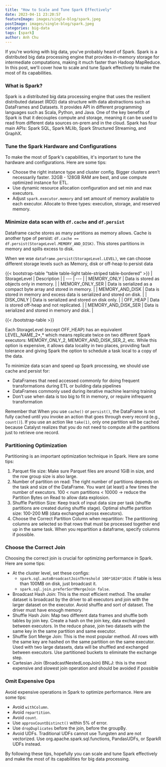 ```yaml
---
title: "How to Scale and Tune Spark Effectively"
date: 2023-04-11 23:20:57
featureImage: images/single-blog/spark.jpeg
postImage: images/single-blog/spark.jpeg
categories: big-data
tags: [spark]
author: Anh Chu
---
```


If you're working with big data, you've probably heard of Spark. Spark is a distributed big data processing engine that provides in-memory storage for intermediate computations, making it much faster than Hadoop MapReduce. In this post, we'll cover how to scale and tune Spark effectively to make the most of its capabilities.

### What is Spark?

Spark is a distributed big data processing engine that uses the resilient distributed dataset (RDD) data structure with data abstractions such as DataFrames and Datasets. It provides API in different programming languages such as Scala, Python, and Java. One of the key benefits of Spark is that it decouples compute and storage, meaning it can be used to read from different data sources on-prem and in the cloud. Spark has four main APIs: Spark SQL, Spark MLlib, Spark Structured Streaming, and GraphX.

### Tune the Spark Hardware and Configurations

To make the most of Spark's capabilities, it's important to tune the hardware and configurations. Here are some tips:

- Choose the right instance type and cluster config. Bigger clusters aren’t necessarily faster. 32GB - 128GB RAM are best, and use compute optimized instance for ETL.
- Use dynamic resource allocation configuration and set min and max executors.
- Adjust `spark.executor.memory` and set amount of memory available to each executor. Allocate to three types: execution, storage, and reserved memory.

### Minimize data scan with `df.cache` and `df.persist`

Dataframe cache stores as many partitions as memory allows. Cache is another type of persist: `df.cache == df.persist(StorageLevel.MEMORY_AND_DISK)`. This stores partitions in memory and spills excess to disk.

When we wse `dataframe.persist(StorageLevel.LEVEL)`, we can choose different storage levels such as Memory, disk or off-heap to persist data

{{< bootstrap-table "table table-light table-striped table-bordered" >}}
| StorageLevel | Description |
| --- | --- |
| MEMORY_ONLY | Data is stored as objects only in memory. |
| MEMORY_ONLY_SER | Data is serialized as a compact byte array and stored in memory. |
| MEMORY_AND_DISK | Data is stored in memory and excess data is serialized and stored on disk. |
| DISK_ONLY | Data is serialized and stored on disk only. |
| OFF_HEAP | Data is stored off-heap and not replicated. |
| MEMORY_AND_DISK_SER | Data is serialized and stored in memory and disk. |

{{< /bootstrap-table >}}

Each StorageLevel (except OFF_HEAP) has an equivalent LEVEL_NAME_2*,* which means replicate twice on two different Spark executors: MEMORY_ONLY_2, MEMORY_AND_DISK_SER_2, etc. While this option is expensive, it allows data locality in two places, providing fault tolerance and giving Spark the option to schedule a task local to a copy of the data.

To minimize data scan and speed up Spark processing, we should use cache and persist for:

-  DataFrames that need accessed commonly for doing frequent transformations during ETL or building data pipelines
- DataFrames commonly used during iterative machine learning training
- Don’t use when data is too big to fit in memory, or require infrequent transformation

Remember that When you use `cache()` or `persist()`, the DataFrame is not fully cached until you invoke an action that goes through every record (e.g., `count()`). If you use an action like `take(1)`, only one partition will be cached because Catalyst realizes that you do not need to compute all the partitions just to retrieve one record.

### Partitioning Optimization

Partitioning is an important optimization technique in Spark. Here are some tips:

1. Parquet file size: Make sure Parquet files are around 1GiB in size, and the row group size is also large.
2. Number of partition on read: The right number of partitions depends on the task and size of the DataFrame. You want (at least) a few times the number of executors. 100 < num partitions < 10000 → reduce the Partition Bytes on Read to allow data explosion.
3. Shuffle Partition Size: Keep track of input data size per task (shuffle partitions are created during shuffle stage). Optimal shuffle partition size: 100-200 MB (data exchanged across executors).
4. Choose the Correct Partition Column when repartition: The partitioning columns are selected so that rows that must be processed together end up in the same task. When you repartition a dataframe, specify columns if possible.

### Choose the Correct Join

Choosing the correct join is crucial for optimizing performance in Spark. Here are some tips:

- At the cluster level, set these configs:
    - `spark.sql.autoBroadcastJoinThreshold 100*1024*1024`: if table is less than 100MB on disk, just broadcast it.
    - `spark.sql.join.preferSortMergeJoin false`.
- Broadcast Hash Join: This is the most efficient method. The smaller dataset is broadcast by the driver to all executors and join with the larger dataset on the executor. Avoid shuffle and sort of dataset. The driver must have enough memory.
- Shuffle Hash Join: Map two different data frames and shuffle both tables by join key. Create a hash on the join key, data exchanged between executors. In the reduce phase, join two datasets with the same key in the same partition and same executor.
- Shuffle Sort Merge Join: This is the most popular method. All rows with the same key are hashed on the same partition on the same executor. Used with two large datasets, data will be shuffled and exchanged between executors. Use partitioned buckets to eliminate the exchange step.
- Cartesian Join (BroadcastNestedLoopJoin) BNLJ: this is the most expensive and slowest join operation and should be avoided if possible

### Omit Expensive Ops

Avoid expensive operations in Spark to optimize performance. Here are some tips:

- Avoid `withColumn`.
- Avoid `repartition`.
- Avoid `count`.
- Use `approxCountDistinct()` within 5% of error.
- Use `dropDuplicates` before the join, before the groupBy.
- Avoid UDFs. Traditional UDFs cannot use Tungsten and are not vectorized. Use org.apache.spark.sql.functions, PandasUDFs, or SparkR UDFs instead.

By following these tips, hopefully you can scale and tune Spark effectively and make the most of its capabilities for big data processing.